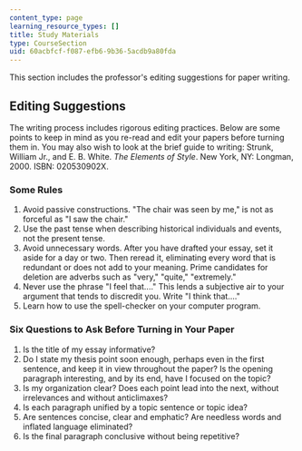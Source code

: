 ```yaml
---
content_type: page
learning_resource_types: []
title: Study Materials
type: CourseSection
uid: 60acbfcf-f087-efb6-9b36-5acdb9a80fda
---
```


This section includes the professor's editing suggestions for paper writing.

Editing Suggestions
-------------------

The writing process includes rigorous editing practices. Below are some points to keep in mind as you re-read and edit your papers before turning them in. You may also wish to look at the brief guide to writing: Strunk, William Jr., and E. B. White. _The Elements of Style_. New York, NY: Longman, 2000. ISBN: 020530902X.

### Some Rules

1.  Avoid passive constructions. "The chair was seen by me," is not as forceful as "I saw the chair."
2.  Use the past tense when describing historical individuals and events, not the present tense.
3.  Avoid unnecessary words. After you have drafted your essay, set it aside for a day or two. Then reread it, eliminating every word that is redundant or does not add to your meaning. Prime candidates for deletion are adverbs such as "very," "quite," "extremely."
4.  Never use the phrase "I feel that...." This lends a subjective air to your argument that tends to discredit you. Write "I think that...."
5.  Learn how to use the spell-checker on your computer program.

### Six Questions to Ask Before Turning in Your Paper

1.  Is the title of my essay informative?
2.  Do I state my thesis point soon enough, perhaps even in the first sentence, and keep it in view throughout the paper? Is the opening paragraph interesting, and by its end, have I focused on the topic?
3.  Is my organization clear? Does each point lead into the next, without irrelevances and without anticlimaxes?
4.  Is each paragraph unified by a topic sentence or topic idea?
5.  Are sentences concise, clear and emphatic? Are needless words and inflated language eliminated?
6.  Is the final paragraph conclusive without being repetitive?